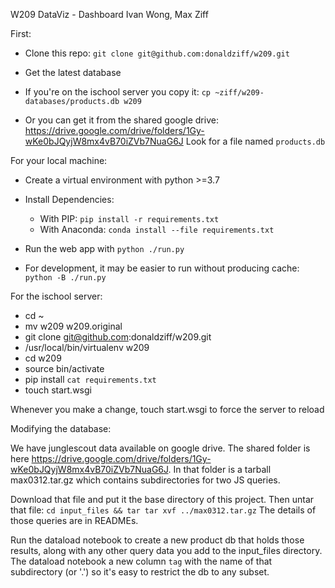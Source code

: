 W209 DataViz - Dashboard Ivan Wong, Max Ziff

First:

- Clone this repo:
`git clone git@github.com:donaldziff/w209.git`

- Get the latest database
 - If you're on the ischool server you copy it:
   `cp ~ziff/w209-databases/products.db w209`
 - Or you can get it from the shared google drive:
   https://drive.google.com/drive/folders/1Gy-wKe0bJQyjW8mx4vB70iZVb7NuaG6J
   Look for a file named `products.db`

For your local machine:
- Create a virtual environment with python >=3.7
- Install Dependencies:
  - With PIP: `pip install -r requirements.txt`
  - With Anaconda: `conda install --file requirements.txt`

- Run the web app with
  `python ./run.py`

- For development, it may be easier to run without producing cache:
  `python -B ./run.py`

For the ischool server:
- cd ~
- mv w209 w209.original
- git clone git@github.com:donaldziff/w209.git
- /usr/local/bin/virtualenv w209
- cd w209
- source bin/activate
- pip install `cat requirements.txt`
- touch start.wsgi

Whenever you make a change, touch start.wsgi to force the server to reload

Modifying the database:

We have junglescout data available on google drive. The shared folder
is here https://drive.google.com/drive/folders/1Gy-wKe0bJQyjW8mx4vB70iZVb7NuaG6J.
In that folder is a tarball max0312.tar.gz which contains subdirectories for two JS queries.

Download that file and put it the base directory of this project. Then untar that file:
  `cd input_files && tar tar xvf ../max0312.tar.gz`
The details of those queries are in READMEs.

Run the dataload notebook to create a new product db that holds those results, along with
any other query data you add to the input_files directory. The dataload notebook a new
column `tag` with the name of that subdirectory (or '.') so it's easy to restrict the db
to any subset.
